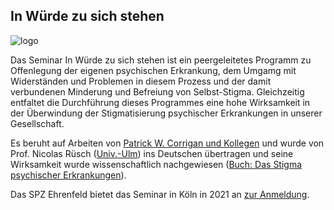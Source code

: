 ## In Würde zu sich stehen

![logo](assets/images/iws.png)

Das Seminar In Würde zu sich stehen ist ein peergeleitetes Programm zu Offenlegung der eigenen psychischen
Erkrankung, dem Umgamg mit Widerständen und Problemen in diesem Prozess und der damit verbundenen Minderung und Befreiung
von Selbst-Stigma. Gleichzeitig entfaltet die Durchführung dieses Programmes eine hohe Wirksamkeit in der Überwindung
der Stigmatisierung psychischer Erkrankungen in unserer Gesellschaft.

Es beruht auf Arbeiten von [Patrick W. Corrigan und Kollegen](https://www.amazon.de/Coming-Proud-Stigma-Mental-Illness/dp/0578158566) und wurde von Prof. Nicolas Rüsch 
([Univ.-Ulm](https://www.uni-ulm.de/med/iws/)) ins Deutschen übertragen und seine Wirksamkeit wurde wissenschaftlich
nachgewiesen ([Buch: Das Stigma psychischer Erkrankungen](https://www.amazon.de/Das-Stigma-psychischer-Erkrankung-Diskriminierung/dp/3437235206/)).

Das SPZ Ehrenfeld bietet das Seminar in Köln in 2021 an [zur Anmeldung](mailto:zu.sich.stehen@inwuerde.de).
